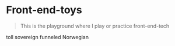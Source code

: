 # Front-end-toys
> This is the playground where I play or practice front-end-tech

toll
sovereign
funneled
Norwegian